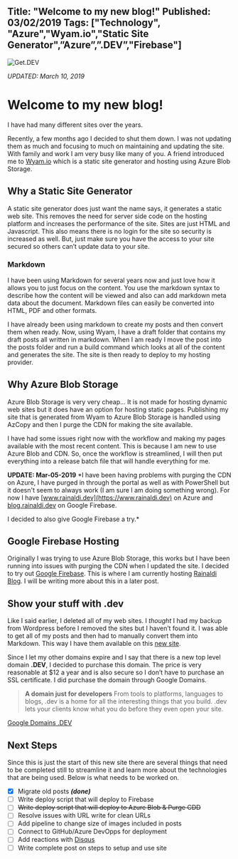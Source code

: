 Title:  "Welcome to my new blog!"
Published: 03/02/2019
Tags: ["Technology", "Azure","Wyam.io","Static Site Generator",”Azure”,”.DEV”,"Firebase"]
---
![Get.DEV](/photos/GetDev.png)

*UPDATED: March 10, 2019*

# Welcome to my new blog!
I have had many different sites over the years.

Recently, a few months ago I decided to shut them down. I was not updating them as much and focusing to much on maintaining and updating the site. With family and work I am very busy like many of you. A friend introduced me to [Wyam.io](https://www.wyam.io) which is a static site generator and hosting using Azure Blob Storage.

## Why a Static Site Generator
A static site generator does just want the name says, it generates a static web site. This removes the need for server side code on the hosting platform and increases the performance of the site. Sites are just HTML and Javascript. This also means there is no login for the site so security is increased as well. But, just make sure you have the access to your site secured so others can’t update data to your site.

### Markdown
I have been using Markdown for several years now and just love how it allows you to just focus on the content. You use the markdown syntax to describe how the content will be viewed and also can add markdown meta data about the document. Markdown files can easily be converted into HTML, PDF and other formats.

I have already been using markdown to create my posts and then convert them when ready. Now, using Wyam, I have a draft folder that contains my draft posts all written in markdown. When I am ready I move the post into the posts folder and run a build command which looks at all of the content and generates the site. The site is then ready to deploy to my hosting provider.

## Why Azure Blob Storage
Azure Blob Storage is very very cheap... It is not made for hosting dynamic web sites but it does have an option for hosting static pages. Publishing my site that is generated from Wyam to Azure Blob Storage is handled using AzCopy and then I purge the CDN for making the site available.

I have had some issues right now with the workflow and making my pages available with the most recent content. This is because I am new to use Azure Blob and CDN. So, once the workflow is streamlined, I will then put everything into a release batch file that will handle everything for me.

**UPDATE: Mar-05-2019**
*I have been having problems with purging the CDN on Azure, I have purged in through the portal as well as with PowerShell but it doesn't seem to always work (I am sure I am doing something wrong). For now I have [www.rainaldi.dev](https://www.rainaldi.dev) on Azure and [blog.rainaldi.dev](https://blog.rainaldi.dev) on Google Firebase.

I decided to also give Google Firebase a try.*

## Google Firebase Hosting
Originally I was trying to use Azure Blob Storage, this works but I have been running into issues with purging the CDN when I updated the site. I decided to try out [Google Firebase](https://firebase.google.com). This is where I am currently hosting [Rainaldi Blog](https://blog.rainaldi.dev). I will be writing more about this in a later post.


## Show your stuff with .dev
Like I said earlier, I deleted all of my web sites. I *thought* I had my backup from Wordpress before I removed the sites but I haven’t found it. I was able to get all of my posts and then had to manually convert them into Markdown. This way I have them available on this [new site](https://www.rainaldi.dev).

Since I let my other domains expire and I say that there is a new top level domain **.DEV**, I decided to purchase this domain. The price is very reasonable at $12 a year and is also secure so I don’t have to purchase an SSL certificate. I did purchase the domain through Google Domains.

> **A domain just for developers**
> From tools to platforms, languages to blogs, .dev is a home for all the interesting things that
> you build. .dev lets your clients know what you do before they even open your site.

[Google Domains .DEV](https://get.dev)

## Next Steps
Since this is just the start of this new site there are several things that need to be completed still to streamline it and learn more about the technologies that are being used. Below is what needs to be worked on.

- [x] Migrate old posts ***(done)***
- [ ] Write deploy script that will deploy to Firebase
- [ ] ~~Write deploy script that will deploy to Azure Blob & Purge CDD~~
- [ ] Resolve issues with URL write for clean URLs
- [ ] Add pipeline to change size of images included in posts
- [ ] Connect to GitHub/Azure DevOpps for deployment
- [ ] Add reactions with [Disqus](https://disqus.com)
- [ ] Write complete post on steps to setup and use site
